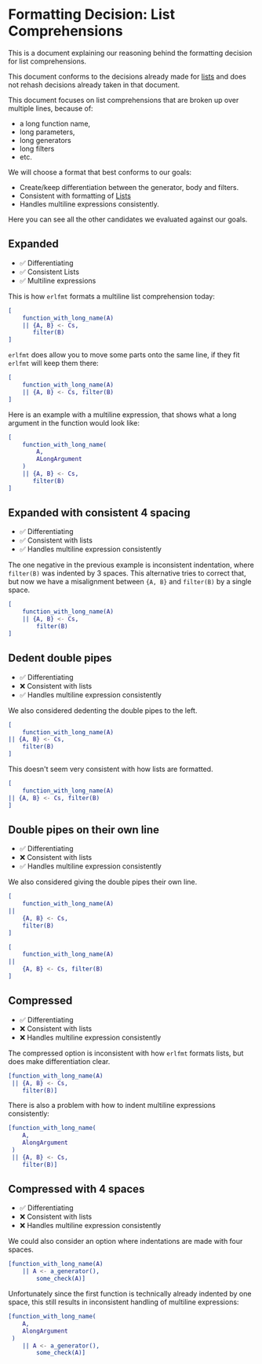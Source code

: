 # Formatting Decision: List Comprehensions

This is a document explaining our reasoning behind the formatting decision for list comprehensions.

This document conforms to the decisions already made for [lists](./FormattingDecisionLists.md)
and does not rehash decisions already taken in that document.

This document focuses on list comprehensions that are broken up over multiple lines, because of:
  - a long function name,
  - long parameters,
  - long generators
  - long filters
  - etc.

We will choose a format that best conforms to our goals:

  - Create/keep differentiation between the generator, body and filters.
  - Consistent with formatting of [Lists](./FormattingDecisionLists.md)
  - Handles multiline expressions consistently.

Here you can see all the other candidates we evaluated against our goals.

## Expanded

  - ✅ Differentiating
  - ✅ Consistent Lists
  - ✅ Multiline expressions

This is how `erlfmt` formats a multiline list comprehension today:

```erlang formatted list_comp
[
    function_with_long_name(A)
    || {A, B} <- Cs,
       filter(B)
]
```

`erlfmt` does allow you to move some parts onto the same line, if they fit `erlfmt` will keep them there:

```erlang formatted list_comp_2
[
    function_with_long_name(A)
    || {A, B} <- Cs, filter(B)
]
```

Here is an example with a multiline expression, that shows what a long argument in the function would look like:

```erlang formatted list_comp_3
[
    function_with_long_name(
        A,
        ALongArgument
    )
    || {A, B} <- Cs,
       filter(B)
]
```

## Expanded with consistent 4 spacing

  - ✅ Differentiating
  - ✅ Consistent with lists
  - ✅ Handles multiline expression consistently

The one negative in the previous example is inconsistent indentation, where `filter(B)` was indented by 3 spaces.
This alternative tries to correct that, but now we have a misalignment between `{A, B}` and `filter(B)` by a single space.

```erlang
[
    function_with_long_name(A)
    || {A, B} <- Cs,
        filter(B)
]
```

## Dedent double pipes

  - ✅ Differentiating
  - ❌ Consistent with lists
  - ✅ Handles multiline expression consistently

We also considered dedenting the double pipes to the left.

```erlang
[
    function_with_long_name(A)
|| {A, B} <- Cs,
    filter(B)
]
```

This doesn't seem very consistent with how lists are formatted.

```erlang
[
    function_with_long_name(A)
|| {A, B} <- Cs, filter(B)
]
```

## Double pipes on their own line

  - ✅ Differentiating
  - ❌ Consistent with lists
  - ✅ Handles multiline expression consistently

We also considered giving the double pipes their own line.

```erlang
[
    function_with_long_name(A)
||
    {A, B} <- Cs,
    filter(B)
]
```

```erlang
[
    function_with_long_name(A)
||
    {A, B} <- Cs, filter(B)
]
```

## Compressed

  - ✅ Differentiating
  - ❌ Consistent with lists
  - ❌ Handles multiline expression consistently

The compressed option is inconsistent with how `erlfmt` formats lists,
but does make differentiation clear.

```erlang
[function_with_long_name(A)
 || {A, B} <- Cs,
    filter(B)]
```

There is also a problem with how to indent multiline expressions consistently:

```erlang
[function_with_long_name(
    A,
    AlongArgument
 )
 || {A, B} <- Cs,
    filter(B)]
```

## Compressed with 4 spaces

  - ✅ Differentiating
  - ❌ Consistent with lists
  - ❌ Handles multiline expression consistently

We could also consider an option where indentations are made with four spaces.

```erlang
[function_with_long_name(A)
    || A <- a_generator(),
        some_check(A)]
```

Unfortunately since the first function is technically already indented by one space,
this still results in inconsistent handling of multiline expressions:

```erlang
[function_with_long_name(
    A,
    AlongArgument
 )
    || A <- a_generator(),
        some_check(A)]
```
